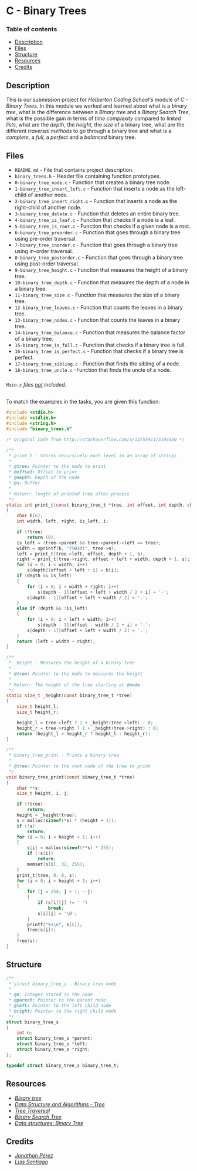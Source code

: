 # C - Binary Trees

### Table of contents

- [Description](#description)
- [Files](#files)
- [Structure](#structure)
- [Resources](#resources)
- [Credits](#credits)

## Description

This is our submission project for *Holberton Coding School's* module of *C - Binary Trees*. In this module we worked and learned about what is a *binary tree*, what is the difference between a *Binary tree* and a *Binary Search Tree*, what is the possible gain in terms of *time complexity* compared to *linked lists*, what are the *depth*, the *height*, the *size* of a binary tree, what are the different *traversal methods* to go through a binary tree and what is a *complete*, a *full*, a *perfect* and a *balanced* binary tree.

## Files

- `README.md` - File that contains project description.
- `binary_trees.h` - Header file containing function prototypes.
- `0-binary_tree_node.c` - Function that creates a binary tree node.
- `1-binary_tree_insert_left.c` - Function that inserts a node as the left-child of another node.
- `2-binary_tree_insert_right.c` - Function that inserts a node as the right-child of another node.
- `3-binary_tree_delete.c` - Function that deletes an entire binary tree.
- `4-binary_tree_is_leaf.c` - Function that checks if a node is a leaf.
- `5-binary_tree_is_root.c` - Function that checks if a given node is a root.
- `6-binary_tree_preorder.c` - Function that goes through a binary tree using pre-order traversal.
- `7-binary_tree_inorder.c` - Function that goes through a binary tree using in-order traversal.
- `8-binary_tree_postorder.c` - Function that goes through a binary tree using post-order traversal.
- `9-binary_tree_height.c` - Function that measures the height of a binary tree.
- `10-binary_tree_depth.c` - Function that measures the depth of a node in a binary tree.
- `11-binary_tree_size.c` - Function that measures the size of a binary tree.
- `12-binary_tree_leaves.c` - Function that counts the leaves in a binary tree.
- `13-binary_tree_nodes.c` - Function that counts the leaves in a binary tree.
- `14-binary_tree_balance.c` - Function that measures the balance factor of a binary tree.
- `15-binary_tree_is_full.c` - Function that checks if a binary tree is full.
- `16-binary_tree_is_perfect.c` - Function that checks if a binary tree is perfect.
- `17-binary_tree_sibling.c` - Function that finds the sibling of a node.
- `18-binary_tree_uncle.c` -Function that finds the uncle of a node.

###

*`Main.c` files <ins>not</ins> included.*

##

To match the examples in the tasks, you are given this function:

```c
#include <stdio.h>
#include <stdlib.h>
#include <string.h>
#include "binary_trees.h"

/* Original code from http://stackoverflow.com/a/13755911/5184480 */

/**
 * print_t - Stores recursively each level in an array of strings
 *
 * @tree: Pointer to the node to print
 * @offset: Offset to print
 * @depth: Depth of the node
 * @s: Buffer
 *
 * Return: length of printed tree after process
 */
static int print_t(const binary_tree_t *tree, int offset, int depth, char **s)
{
	char b[6];
	int width, left, right, is_left, i;

	if (!tree)
		return (0);
	is_left = (tree->parent && tree->parent->left == tree);
	width = sprintf(b, "(%03d)", tree->n);
	left = print_t(tree->left, offset, depth + 1, s);
	right = print_t(tree->right, offset + left + width, depth + 1, s);
	for (i = 0; i < width; i++)
		s[depth][offset + left + i] = b[i];
	if (depth && is_left)
	{
		for (i = 0; i < width + right; i++)
			s[depth - 1][offset + left + width / 2 + i] = '-';
		s[depth - 1][offset + left + width / 2] = '.';
	}
	else if (depth && !is_left)
	{
		for (i = 0; i < left + width; i++)
			s[depth - 1][offset - width / 2 + i] = '-';
		s[depth - 1][offset + left + width / 2] = '.';
	}
	return (left + width + right);
}

/**
 * _height - Measures the height of a binary tree
 *
 * @tree: Pointer to the node to measures the height
 *
 * Return: The height of the tree starting at @node
 */
static size_t _height(const binary_tree_t *tree)
{
	size_t height_l;
	size_t height_r;

	height_l = tree->left ? 1 + _height(tree->left) : 0;
	height_r = tree->right ? 1 + _height(tree->right) : 0;
	return (height_l > height_r ? height_l : height_r);
}

/**
 * binary_tree_print - Prints a binary tree
 *
 * @tree: Pointer to the root node of the tree to print
 */
void binary_tree_print(const binary_tree_t *tree)
{
	char **s;
	size_t height, i, j;

	if (!tree)
		return;
	height = _height(tree);
	s = malloc(sizeof(*s) * (height + 1));
	if (!s)
		return;
	for (i = 0; i < height + 1; i++)
	{
		s[i] = malloc(sizeof(**s) * 255);
		if (!s[i])
			return;
		memset(s[i], 32, 255);
	}
	print_t(tree, 0, 0, s);
	for (i = 0; i < height + 1; i++)
	{
		for (j = 254; j > 1; --j)
		{
			if (s[i][j] != ' ')
				break;
			s[i][j] = '\0';
		}
		printf("%s\n", s[i]);
		free(s[i]);
	}
	free(s);
}
```

## Structure

```c
/**
 * struct binary_tree_s - Binary tree node
 *
 * @n: Integer stored in the node
 * @parent: Pointer to the parent node
 * @left: Pointer to the left child node
 * @right: Pointer to the right child node
 */
struct binary_tree_s
{
    int n;
    struct binary_tree_s *parent;
    struct binary_tree_s *left;
    struct binary_tree_s *right;
};

typedef struct binary_tree_s binary_tree_t;
```

## Resources

- *[Binary tree ](https://en.wikipedia.org/wiki/Binary_tree)*
- *[Data Structure and Algorithms - Tree](https://www.tutorialspoint.com/data_structures_algorithms/tree_data_structure.htm)*
- *[Tree Traversal](https://www.tutorialspoint.com/data_structures_algorithms/tree_traversal.htm)*
- *[Binary Search Tree](https://en.wikipedia.org/wiki/Binary_search_tree)*
- *[Data structures: Binary Tree](https://youtu.be/H5JubkIy_p8?si=CUFnGfe1TIhe-EN5)*

## Credits

- *[Jonathan Pérez](https://github.com/prodjohnper)*
- *[Luis Santiago](https://github.com/Lusanco)*
